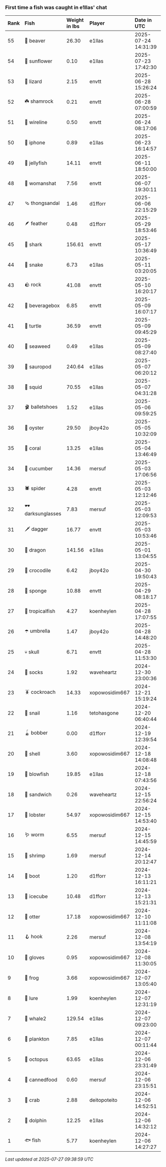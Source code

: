 ### First time a fish was caught in e1llas' chat

| Rank | Fish             | Weight in lbs | Player         | Date in UTC         |
|:-----|:-----------------|:--------------|:---------------|:--------------------|
| 55   | 🦫 beaver        | 26.30         | e1llas         | 2025-07-24 14:31:39 |
| 54   | 🌻 sunflower     | 0.10          | e1llas         | 2025-07-23 17:42:30 |
| 53   | 🦎 lizard        | 2.15          | envtt          | 2025-06-28 15:26:24 |
| 52   | ☘️ shamrock       | 0.21          | envtt          | 2025-06-28 07:00:59 |
| 51   | 🧵 wireline      | 0.50          | envtt          | 2025-06-24 08:17:06 |
| 50   | 📱 iphone        | 0.89          | e1llas         | 2025-06-23 16:14:57 |
| 49   | 🪼 jellyfish     | 14.11         | envtt          | 2025-06-11 18:50:00 |
| 48   | 👒 womanshat     | 7.56          | envtt          | 2025-06-07 19:30:11 |
| 47   | 🩴 thongsandal   | 1.46          | d1fforr        | 2025-06-06 22:15:29 |
| 46   | 🪶 feather       | 0.48          | d1fforr        | 2025-05-29 18:53:46 |
| 45   | 🦈 shark         | 156.61        | envtt          | 2025-05-17 10:36:49 |
| 44   | 🐍 snake         | 6.73          | e1llas         | 2025-05-11 03:20:05 |
| 43   | 🪨 rock          | 41.08         | envtt          | 2025-05-10 16:20:17 |
| 42   | 🧃 beveragebox   | 6.85          | envtt          | 2025-05-09 16:07:17 |
| 41   | 🐢 turtle        | 36.59         | envtt          | 2025-05-09 09:45:29 |
| 40   | 🌿 seaweed       | 0.49          | e1llas         | 2025-05-09 08:27:40 |
| 39   | 🦕 sauropod      | 240.64        | e1llas         | 2025-05-07 06:20:12 |
| 38   | 🦑 squid         | 70.55         | e1llas         | 2025-05-07 04:31:28 |
| 37   | 🩰 balletshoes   | 1.52          | e1llas         | 2025-05-06 09:59:25 |
| 36   | 🦪 oyster        | 29.50         | jboy42o        | 2025-05-05 10:32:09 |
| 35   | 🪸 coral         | 13.25         | e1llas         | 2025-05-04 13:46:49 |
| 34   | 🥒 cucumber      | 14.36         | mersuf         | 2025-05-03 17:06:56 |
| 33   | 🕷️ spider         | 4.28          | envtt          | 2025-05-03 12:12:46 |
| 32   | 🕶️ darksunglasses | 7.83          | mersuf         | 2025-05-03 12:09:53 |
| 31   | 🗡️ dagger         | 16.77         | envtt          | 2025-05-03 10:53:46 |
| 30   | 🐉 dragon        | 141.56        | e1llas         | 2025-05-01 13:04:55 |
| 29   | 🐊 crocodile     | 6.42          | jboy42o        | 2025-04-30 19:50:43 |
| 28   | 🧽 sponge        | 10.88         | envtt          | 2025-04-29 08:18:17 |
| 27   | 🐠 tropicalfish  | 4.27          | koenheylen     | 2025-04-28 17:07:55 |
| 26   | ☂️ umbrella       | 1.47          | jboy42o        | 2025-04-28 14:48:20 |
| 25   | 💀 skull         | 6.71          | envtt          | 2025-04-28 11:53:30 |
| 24   | 🧦 socks         | 1.92          | waveheartz     | 2024-12-30 23:00:36 |
| 23   | 🪳 cockroach     | 14.33         | xopowosidim667 | 2024-12-21 15:19:24 |
| 22   | 🐌 snail         | 1.16          | tetohasgone    | 2024-12-20 06:40:44 |
| 21   | 🪀 bobber        | 0.00          | d1fforr        | 2024-12-19 12:39:54 |
| 20   | 🐚 shell         | 3.60          | xopowosidim667 | 2024-12-18 14:08:48 |
| 19   | 🐡 blowfish      | 19.85         | e1llas         | 2024-12-18 07:43:56 |
| 18   | 🥪 sandwich      | 0.26          | waveheartz     | 2024-12-15 22:56:24 |
| 17   | 🦞 lobster       | 54.97         | xopowosidim667 | 2024-12-15 14:53:40 |
| 16   | 🪱 worm          | 6.55          | mersuf         | 2024-12-15 14:45:59 |
| 15   | 🦐 shrimp        | 1.69          | mersuf         | 2024-12-14 20:12:47 |
| 14   | 👢 boot          | 1.20          | d1fforr        | 2024-12-13 16:11:21 |
| 13   | 🧊 icecube       | 10.48         | d1fforr        | 2024-12-13 15:21:31 |
| 12   | 🦦 otter         | 17.18         | xopowosidim667 | 2024-12-10 11:11:08 |
| 11   | 🪝 hook          | 2.26          | mersuf         | 2024-12-08 13:54:19 |
| 10   | 🧤 gloves        | 0.95          | xopowosidim667 | 2024-12-08 11:30:05 |
| 9    | 🐸 frog          | 3.66          | xopowosidim667 | 2024-12-07 13:05:40 |
| 8    | 🎏 lure          | 1.99          | koenheylen     | 2024-12-07 12:31:19 |
| 7    | 🐋 whale2        | 129.54        | e1llas         | 2024-12-07 09:23:00 |
| 6    | 🦠 plankton      | 7.85          | e1llas         | 2024-12-07 00:11:44 |
| 5    | 🐙 octopus       | 63.65         | e1llas         | 2024-12-06 23:31:49 |
| 4    | 🥫 cannedfood    | 0.60          | mersuf         | 2024-12-06 23:15:51 |
| 3    | 🦀 crab          | 2.88          | deitopoteito   | 2024-12-06 14:52:51 |
| 2    | 🐬 dolphin       | 12.25         | e1llas         | 2024-12-06 14:32:12 |
| 1    | 🐟 fish          | 5.77          | koenheylen     | 2024-12-06 14:27:27 |

_Last updated at 2025-07-27 09:38:59 UTC_